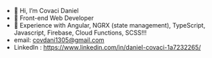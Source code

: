 - 👋 Hi, I’m Covaci Daniel
- 👀 Front-end Web Developer
- 🌱 Experience with Angular, NGRX (state management), TypeScript, Javascript, Firebase, Cloud Functions, SCSS!!!
- email: covdani1305@gmail.com
- LinkedIn : https://www.linkedin.com/in/daniel-covaci-1a7232265/
